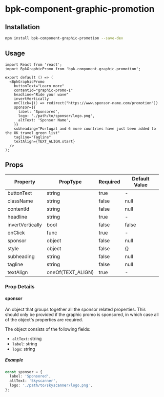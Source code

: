 # bpk-component-graphic-promotion

## Installation

```sh
npm install bpk-component-graphic-promotion --save-dev
```

## Usage

```tsx
import React from 'react';
import BpkGraphicPromo from 'bpk-component-graphic-promotion';

export default () => (
  <BpkGraphicPromo
    buttonText="Learn more"
    contentId="graphic-promo-1"
    headline="Ride your wave"
    invertVertically
    onClick={() => redirect("https://www.sponsor-name.com/promotion")}
    sponsor={{
      label: 'Sponsored',
      logo: './path/to/sponsor/logo.png',
      altText: 'Sponsor Name',
    }}
    subheading="Portugal and 6 more countries have just been added to the UK travel green list"
    tagline="Tagline"
    textAlign={TEXT_ALIGN.start}
  />
);
```

## Props

| Property         | PropType          | Required | Default Value |
| ---------------- | ----------------- | -------- | ------------- |
| buttonText       | string            | true     | -             |
| className        | string            | false    | null          |
| contentId        | string            | false    | null          |
| headline         | string            | true     | -             |
| invertVertically | bool              | false    | false         |
| onClick          | func              | true     | -             |
| sponsor          | object            | false    | null          |
| style            | object            | false    | {}            |
| subheading       | string            | false    | null          |
| tagline          | string            | false    | null          |
| textAlign        | oneOf(TEXT_ALIGN) | true     | -             |

### Prop Details

#### sponsor

An object that groups together all the sponsor related properties. This should only be provided if the graphic promo is sponsored, in which case all of the object's properties are required.

The object consists of the following fields:

- `altText`: string
- `label`: string
- `logo`: string

##### Example

```ts
const sponsor = {
  label: 'Sponsored',
  altText: 'Skyscanner',
  logo: './path/to/skyscanner/logo.png',
};
```
